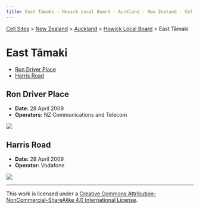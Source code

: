 ```yaml
---
title: East Tāmaki - Howick Local Board - Auckland - New Zealand - Cell Sites
---
```


[Cell Sites](../../../) > [New Zealand](../../) > [Auckland](../) > [Howick Local Board](./) > East Tāmaki

# East Tāmaki

* [Ron Driver Place](#ron-driver-place)
* [Harris Road](#harris-road)

## Ron Driver Place

* **Date:** 28 April 2009
* **Operators:** NZ Communications and Telecom

![](https://f001.backblazeb2.com/file/CellSites/NZ/AUK/Howick/20090428-154315.jpg)

## Harris Road

* **Date:** 28 April 2009
* **Operator:** Vodafone

![](https://f001.backblazeb2.com/file/CellSites/NZ/AUK/Howick/20090428-155414.jpg)

---

This work is licensed under a [Creative Commons Attribution-NonCommercial-ShareAlike 4.0 International License](http://creativecommons.org/licenses/by-nc-sa/4.0/).
